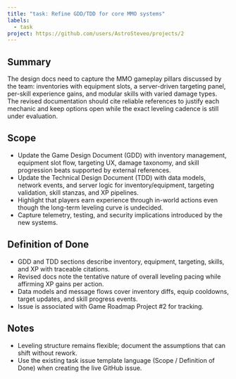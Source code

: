 ```yaml
---
title: "task: Refine GDD/TDD for core MMO systems"
labels:
  - task
project: https://github.com/users/AstroSteveo/projects/2
---
```


## Summary
The design docs need to capture the MMO gameplay pillars discussed by the team: inventories with equipment slots, a server-driven targeting panel, per-skill experience gains, and modular skills with varied damage types. The revised documentation should cite reliable references to justify each mechanic and keep options open while the exact leveling cadence is still under evaluation.

## Scope
- Update the Game Design Document (GDD) with inventory management, equipment slot flow, targeting UX, damage taxonomy, and skill progression beats supported by external references.
- Update the Technical Design Document (TDD) with data models, network events, and server logic for inventory/equipment, targeting validation, skill stanzas, and XP pipelines.
- Highlight that players earn experience through in-world actions even though the long-term leveling curve is undecided.
- Capture telemetry, testing, and security implications introduced by the new systems.

## Definition of Done
- GDD and TDD sections describe inventory, equipment, targeting, skills, and XP with traceable citations.
- Revised docs note the tentative nature of overall leveling pacing while affirming XP gains per action.
- Data models and message flows cover inventory diffs, equip cooldowns, target updates, and skill progress events.
- Issue is associated with Game Roadmap Project #2 for tracking.

## Notes
- Leveling structure remains flexible; document the assumptions that can shift without rework.
- Use the existing task issue template language (Scope / Definition of Done) when creating the live GitHub issue.
